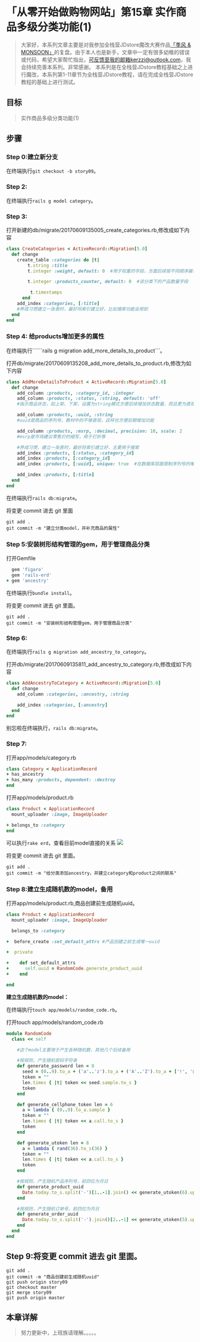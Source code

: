 # 「从零开始做购物网站」第15章 实作商品多级分类功能(1)

> 大家好，本系列文章主要是对我参加全栈营JDstore魔改大赛作品[「季风 & MONSOON」](http://kerzzi.logdown.com/posts/1903205-magic-change-contest-entries-monsoon)的复盘。由于本人也是新手，文章中一定有很多幼稚的错误或代码，希望大家帮忙指出，可反馈至我的邮箱kerzzi@outlook.com，我会持续完善本系列。非常感谢。
> 本系列是在全栈营JDstore教程基础之上进行魔改，本系列第1-11章节为全栈营JDstore教程，请在完成全栈营JDstore教程的基础上进行测试。

## 目标
> 实作商品多级分类功能(1)

## 步骤
### Step 0:建立新分支
在终端执行```git checkout -b story09```。

### Step 2:
在终端执行```rails g model category```。

### Step 3:

打开新建的db/migrate/20170609135005_create_categories.rb,修改成如下内容
```ruby db/migrate/20170609135005_create_categories.rb
class CreateCategories < ActiveRecord::Migration[5.0]
  def change
    create_table :categories do |t|
        t.string :title
        t.integer :weight, default: 0  #用于权重的字段，方面后续按不同顺序展示商品

        t.integer :products_counter, default: 0  #该分类下的产品数量字段

         t.timestamps
      end
    add_index :categories, [:title]
    #养成习惯建立一张表时，最好将索引建立好，比如搜索功能会用到
  end
end
```

### Step 4: 给products增加更多的属性
在终端执行``````rails g migration add_more_details_to_product```。

打开db/migrate/20170609135208_add_more_details_to_product.rb,修改为如下内容
```ruby db/migrate/20170609135208_add_more_details_to_product.rb
class AddMoreDetailsToProduct < ActiveRecord::Migration[5.0]
  def change
    add_column :products, :category_id, :integer
    add_column :products, :status, :string, default: 'off'
    #指示商品状态，如上架、下架，设置为string模式方便后续增加状态数量，而且更为直观

    add_column :products, :uuid, :string
    #uuid是商品的序列号，教材中的不够直观，这样也方便后期增加功能

    add_column :products, :msrp, :decimal, precision: 10, scale: 2
    #msrp是市场建议零售价的缩写，用于打折等

    #养成习惯，建立一张表时，最好将索引建立好，主要用于搜索
    add_index :products, [:status, :category_id]
    add_index :products, [:category_id]
    add_index :products, [:uuid], unique: true  #在数据库层面限制序列号的唯一性

    add_index :products, [:title]
  end
end
```

在终端执行```rails db:migrate```。

将变更 commit 进去 git 里面
```
git add .
git commit -m "建立分类model，并补充商品的属性"
```

### Step 5:安装树形结构管理的gem，用于管理商品分类
打开Gemfile
```ruby Gemfile
  gem 'figaro'
  gem 'rails-erd'
+ gem 'ancestry'
```

在终端执行```bundle install```。

将变更 commit 进去 git 里面。
```
git add .
git commit -m "安装树形结构管理gem，用于管理商品分类"
```

### Step 6:
在终端执行```rails g migration add_ancestry_to_category```。

打开db/migrate/20170609135811_add_ancestry_to_category.rb,修改成如下内容
```ruby db/migrate/20170609135811_add_ancestry_to_category.rb
class AddAncestryToCategory < ActiveRecord::Migration[5.0]
  def change
    add_column :categories, :ancestry, :string

    add_index :categories, [:ancestry]
  end
end
```

别忘啦在终端执行，```rails db:migrate```。

### Step 7:
打开app/models/category.rb
```ruby app/models/category.rb
class Category < ApplicationRecord
+ has_ancestry
+ has_many :products, dependent: :destroy
end
```

打开app/models/product.rb
```ruby app/models/product.rb
class Product < ApplicationRecord
  mount_uploader :image, ImageUploader

+ belongs_to :category
end
```

可以执行```rake erd```，查看目前model直接的关系
![](https://ww4.sinaimg.cn/large/006tKfTcgy1fgfaspw67oj31ce1amtaz.jpg)


将变更 commit 进去 git 里面。
```
git add .
git commit -m "给分类添加ancestry，并建立category和product之间的联系"
```

### Step 8:建立生成随机数的model，备用

打开app/models/product.rb,商品创建前生成随机uuid。
```app/models/product.rb
class Product < ApplicationRecord
  mount_uploader :image, ImageUploader

  belongs_to :category

+  before_create :set_default_attrs #产品创建之前生成唯一uuid

+  private

+    def set_default_attrs
+      self.uuid = RandomCode.generate_product_uuid
+    end

end
```

**建立生成随机数的model：**

在终端执行```touch app/models/random_code.rb```。

打开touch app/models/random_code.rb
```ruby touch app/models/random_code.rb
module RandomCode
  class << self

    #这个model主要用于产生各种随机数，其他几个后续备用

    #按规则，产生随机密码字符串
    def generate_password len = 8
      seed = (0..9).to_a + ('a'..'z').to_a + ('A'..'Z').to_a + ['!', '@', '#', '$', '%', '.', '*'] * 4
      token = ""
      len.times { |t| token << seed.sample.to_s }
      token
    end

    def generate_cellphone_token len = 6
      a = lambda { (0..9).to_a.sample }
      token = ""
      len.times { |t| token << a.call.to_s }
      token
    end

    def generate_utoken len = 8
      a = lambda { rand(36).to_s(36) }
      token = ""
      len.times { |t| token << a.call.to_s }
      token
    end

    #按规则，产生随机产品序列号，前四位为月日
    def generate_product_uuid
      Date.today.to_s.split('-')[1..-1].join() << generate_utoken(6).upcase
    end

    #按规则，产生随机订单号，前四位为月日
    def generate_order_uuid
      Date.today.to_s.split('-').join()[2..-1] << generate_utoken(5).upcase
    end
  end
end
```

## Step 9:将变更 commit 进去 git 里面。

```
git add .
git commit -m "商品创建前生成随机uuid"
git push origin story09
git checkout master
git merge story09
git push origin master
```


## 本章详解
>  努力更新中，上班族请理解。。。。。
